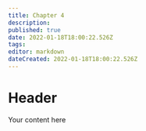 ```yaml
---
title: Chapter 4
description: 
published: true
date: 2022-01-18T18:00:22.526Z
tags: 
editor: markdown
dateCreated: 2022-01-18T18:00:22.526Z
---
```


# Header
Your content here